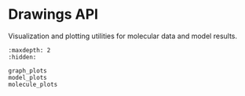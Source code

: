 # Drawings API

Visualization and plotting utilities for molecular data and model results.

```{toctree}
:maxdepth: 2
:hidden:

graph_plots
model_plots
molecule_plots
```